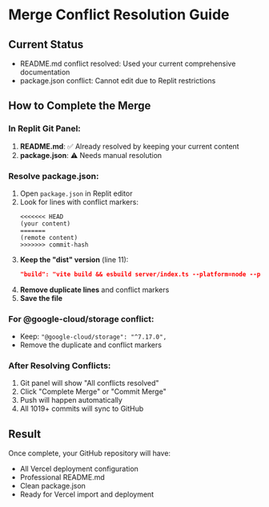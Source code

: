 # Merge Conflict Resolution Guide

## Current Status
- README.md conflict resolved: Used your current comprehensive documentation
- package.json conflict: Cannot edit due to Replit restrictions

## How to Complete the Merge

### In Replit Git Panel:

1. **README.md**: ✅ Already resolved by keeping your current content
2. **package.json**: ⚠️ Needs manual resolution

### Resolve package.json:
1. Open `package.json` in Replit editor
2. Look for lines with conflict markers:
   ```
   <<<<<<< HEAD
   (your content)
   =======
   (remote content)
   >>>>>>> commit-hash
   ```
3. **Keep the "dist" version** (line 11):
   ```json
   "build": "vite build && esbuild server/index.ts --platform=node --packages=external --bundle --format=esm --outdir=dist",
   ```
4. **Remove duplicate lines** and conflict markers
5. **Save the file**

### For @google-cloud/storage conflict:
- Keep: `"@google-cloud/storage": "^7.17.0",`
- Remove the duplicate and conflict markers

### After Resolving Conflicts:
1. Git panel will show "All conflicts resolved"
2. Click "Complete Merge" or "Commit Merge"  
3. Push will happen automatically
4. All 1019+ commits will sync to GitHub

## Result
Once complete, your GitHub repository will have:
- All Vercel deployment configuration
- Professional README.md
- Clean package.json  
- Ready for Vercel import and deployment